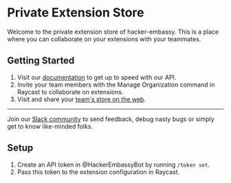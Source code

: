 # Private Extension Store

Welcome to the private extension store of hacker-embassy. This is a place where you can collaborate on your extensions with your teammates.

## Getting Started

1. Visit our [documentation](https://developers.raycast.com) to get up to speed with our API.
2. Invite your team members with the Manage Organization command in Raycast to collaborate on extensions.
3. Visit and share your [team's store on the web](https://raycast.com/hacker-embassy).

---

Join our [Slack community](https://raycast.com/community) to send feedback, debug nasty bugs or simply get to know like-minded folks.

## Setup

1. Create an API token in @HackerEmbassyBot by running `/token set`.  
2. Pass this token to the extension configuration in Raycast.  